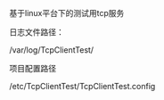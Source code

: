 基于linux平台下的测试用tcp服务



日志文件路径：

/var/log/TcpClientTest/

项目配置路径

/etc/TcpClientTest/TcpClientTest.config